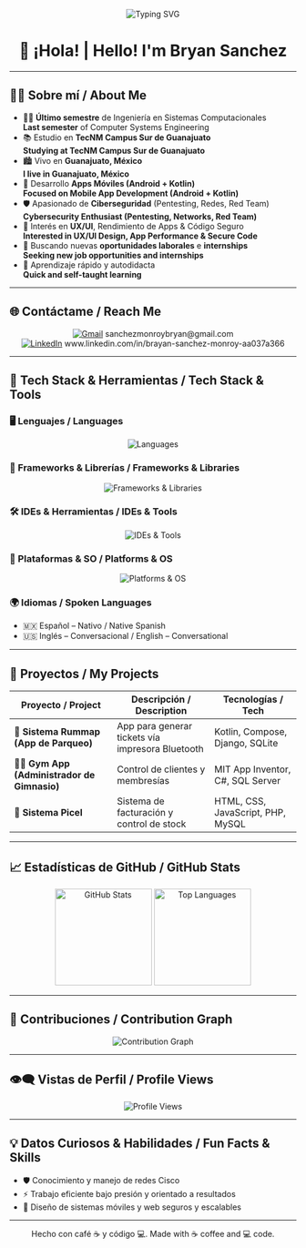 <!-- 📌 Dynamic Banner with Tech Stack -->
<p align="center">
  <img src="https://readme-typing-svg.demolab.com?font=Fira+Code&weight=600&size=22&duration=4000&pause=1000&color=58A6FF&center=true&vCenter=true&width=600&lines=Cybersecurity+Learner;Mobile+%26+Web+Developer;" alt="Typing SVG" />
</p>

<h1 align="center">👋 ¡Hola! | Hello! I'm Bryan Sanchez</h1>

---

## 👨‍💻 Sobre mí / About Me

- 👨‍🎓 **Último semestre** de Ingeniería en Sistemas Computacionales  
  **Last semester** of Computer Systems Engineering  
- 📚 Estudio en **TecNM Campus Sur de Guanajuato**  
  **Studying at TecNM Campus Sur de Guanajuato**  
- 🏙️ Vivo en **Guanajuato, México**  
  **I live in Guanajuato, México**  
- 📱 Desarrollo **Apps Móviles (Android + Kotlin)**  
  **Focused on Mobile App Development (Android + Kotlin)**  
- 🛡️ Apasionado de **Ciberseguridad** (Pentesting, Redes, Red Team)  
  **Cybersecurity Enthusiast (Pentesting, Networks, Red Team)**  
- 🚩 Interés en **UX/UI**, Rendimiento de Apps & Código Seguro  
  **Interested in UX/UI Design, App Performance & Secure Code**  
- 💼 Buscando nuevas **oportunidades laborales** e **internships**  
  **Seeking new job opportunities and internships**  
- 🧠 Aprendizaje rápido y autodidacta  
  **Quick and self-taught learning**  

---

## 🌐 Contáctame / Reach Me

<p align="center">
  <a href="mailto:sanchezmonrotbryan@gmail.com"><img src="https://img.shields.io/badge/Gmail-D14836?style=for-the-badge&logo=gmail&logoColor=white" alt="Gmail"/></a>
  <label>sanchezmonroybryan@gmail.com</label>
  </br>
  <a href="www.linkedin.com/in/brayan-sanchez-monroy-aa037a366"><img src="https://img.shields.io/badge/LinkedIn-0077B5?style=for-the-badge&logo=linkedin&logoColor=white" alt="LinkedIn"/></a>
  <label>www.linkedin.com/in/brayan-sanchez-monroy-aa037a366</label>
</p>

---

## 🧰 Tech Stack & Herramientas / Tech Stack & Tools

### 🖥️ Lenguajes / Languages  
<p align="center">
  <img src="https://skillicons.dev/icons?i=kotlin,java,js,csharp,html,css&theme=dark" alt="Languages"/>
</p>

### 🧠 Frameworks & Librerías / Frameworks & Libraries  
<p align="center">
  <img src="https://skillicons.dev/icons?i=django,bootstrap,tailwind&theme=dark" alt="Frameworks & Libraries"/>
</p>

### 🛠️ IDEs & Herramientas / IDEs & Tools  
<p align="center">
  <img src="https://skillicons.dev/icons?i=androidstudio,vscode,visualstudio,tortoisegit,git,figma,trello,sqlite,mysql&theme=dark" alt="IDEs & Tools"/>
</p>

### 📱 Plataformas & SO / Platforms & OS  
<p align="center">
  <img src="https://skillicons.dev/icons?i=android,windows,linux&theme=dark" alt="Platforms & OS"/>
</p>

### 🌍 Idiomas / Spoken Languages  
- 🇲🇽 Español – Nativo / Native Spanish  
- 🇺🇸 Inglés – Conversacional / English – Conversational  

---

## 💼 Proyectos / My Projects

| Proyecto / Project                                    | Descripción / Description                                             | Tecnologías / Tech                          |
|-------------------------------------------------------|------------------------------------------------------------------------|---------------------------------------------|
| 📲 **Sistema Rummap (App de Parqueo)**                | App para generar tickets vía impresora Bluetooth                       | Kotlin, Compose, Django, SQLite             |
| 🏋️‍♂️ **Gym App (Administrador de Gimnasio)**           | Control de clientes y membresías                                       | MIT App Inventor, C#, SQL Server            |
| 🧾 **Sistema Picel**                                  | Sistema de facturación y control de stock                              | HTML, CSS, JavaScript, PHP, MySQL           |

---

## 📈 Estadísticas de GitHub / GitHub Stats

<p align="center">
  <img src="https://github-readme-stats.vercel.app/api?username=Brayan13141&show_icons=true&theme=radical&cache_seconds=1800" height="170" alt="GitHub Stats"/>
  <img src="https://github-readme-stats.vercel.app/api/top-langs/?username=Brayan13141&layout=compact&theme=radical&cache_seconds=1800" height="170" alt="Top Languages"/>
</p>

---

## 🌟 Contribuciones / Contribution Graph

<p align="center">
  <img src="https://activity-graph.demolab.com/graph?username=Brayan13141&theme=react-dark" alt="Contribution Graph"/>
</p>

---

## 👁️‍🗨️ Vistas de Perfil / Profile Views

<p align="center">
  <img src="https://komarev.com/ghpvc/?username=Brayan13141&style=flat-square&color=blue" alt="Profile Views"/>
</p>

---

## 💡 Datos Curiosos & Habilidades / Fun Facts & Skills

- 🛡️ Conocimiento y manejo de redes Cisco
- ⚡ Trabajo eficiente bajo presión y orientado a resultados  
- 🔐 Diseño de sistemas móviles y web seguros y escalables  

---

<p align="center">
  Hecho con café ☕ y código 💻.  
  Made with ☕ coffee and 💻 code.
</p>

